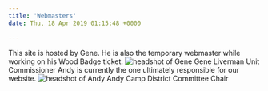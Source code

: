 ```yaml
---
title: 'Webmasters'
date: Thu, 18 Apr 2019 01:15:48 +0000

---
```


This site is hosted by Gene. He is also the temporary webmaster while working on his Wood Badge ticket. ![headshot of Gene](/uploads/headshot-gene.png) Gene Liverman Unit Commissioner Andy is currently the one ultimately responsible for our website. ![headshot of Andy](/uploads/headshot-andy.jpg) Andy Camp District Committee Chair